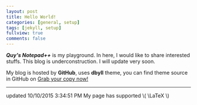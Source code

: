```yaml
---
layout: post
title: Hello World!
categories: [general, setup]
tags: [jekyll, setup]
fullview: true
comments: false
---
```


***Quy's Notepad++*** is my playground. In here, I would like to share interested stuffs. This blog is underconstruction. I will update very soon. 

My blog is hosted by **GitHub**, uses **dbyll** theme, you can find theme source in GitHub on
<a class="btn btn-default" href="https://github.com/dbtek/dbyll">Grab your copy now!</a>

---
updated 10/10/2015 3:34:51 PM 
My page has supported \\( \LaTeX  \\)